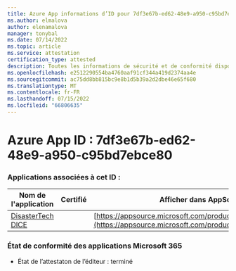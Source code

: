 ```yaml
---
title: Azure App informations d’ID pour 7df3e67b-ed62-48e9-a950-c95bd7ebce80
ms.author: elmalova
author: elenamalova
manager: tonybal
ms.date: 07/14/2022
ms.topic: article
ms.service: attestation
certification_type: attested
description: Toutes les informations de sécurité et de conformité disponibles pour 7df3e67b-ed62-48e9-a950-c95bd7ebce80.
ms.openlocfilehash: e2512290554ba4760aaf91cf344a419d2374aa4e
ms.sourcegitcommit: ac75dd8bb815bc9e8b1d5b39a2d2dbe46e65f680
ms.translationtype: MT
ms.contentlocale: fr-FR
ms.lasthandoff: 07/15/2022
ms.locfileid: "66806635"
---
```

# <a name="azure-app-id-7df3e67b-ed62-48e9-a950-c95bd7ebce80"></a>Azure App ID : 7df3e67b-ed62-48e9-a950-c95bd7ebce80


### <a name="apps-associated-with-this-id"></a>Applications associées à cet ID :
| **Nom de l'application** | **Certifié** | **Afficher dans AppSource** |
|--------------|---------------|-----------------------|
| [DisasterTech DICE](../forward/WA200001909.md) |  | [https://appsource.microsoft.com/product/office/WA200001909](https://appsource.microsoft.com/product/office/WA200001909) |

### <a name="microsoft-365-app-compliance-status"></a>État de conformité des applications Microsoft 365
- État de l’attestaton de l’éditeur : terminé
